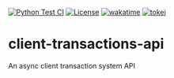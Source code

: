 [![Python Test CI](https://github.com/mbrav/client-transactions-api/actions/workflows/fastapi.yml/badge.svg)](https://github.com/mbrav/client-transactions-api/actions/workflows/fastapi.yml)
[![License](https://img.shields.io/badge/License-BSD_3--Clause-yellow.svg)](https://opensource.org/licenses/BSD-3-Clause)
[![wakatime](https://wakatime.com/badge/user/54ad05ce-f39b-4fa3-9f2a-6fe4b1c53ba4/project/f72c5f1f-a6f5-439e-ad6e-92ef9ccaaf6d.svg)](https://wakatime.com/badge/user/54ad05ce-f39b-4fa3-9f2a-6fe4b1c53ba4/project/f72c5f1f-a6f5-439e-ad6e-92ef9ccaaf6d)
[![tokei](https://tokei.rs/b1/github/mbrav/client-transactions-api?category=lines)](https://tokei.rs/b1/github/mbrav/client-transactions-api)

# client-transactions-api

An async client transaction system API
